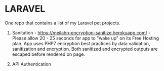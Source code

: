 # LARAVEL 
One repo that contains a list of my Laravel pet projects.

1. Sanitation - https://meilahn-encryption-sanitize.herokuapp.com/ - Please allow 20 - 25 seconds for app to "wake up" on its Free Hosting plan. App uses PHP7 encryption best practices by data validation, sanitization and encryption. Both sanitized and encrypted outputs are escaped before rendered on page.

2. API Authentication
